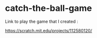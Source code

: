 # catch-the-ball-game
Link to play the game that I created :

https://scratch.mit.edu/projects/112580120/

